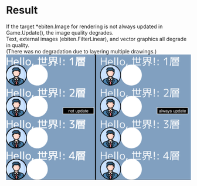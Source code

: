 # Result
If the target *ebiten.Image for rendering is not always updated in Game.Update(), the image quality degrades.   
Text, external images (ebiten.FilterLinear), and vector graphics all degrade in quality.   
(There was no degradation due to layering multiple drawings.)
![Result](Result.png)